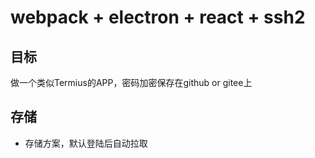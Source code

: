 # webpack + electron + react + ssh2 

## 目标
做一个类似Termius的APP，密码加密保存在github or gitee上

## 存储
- 存储方案，默认登陆后自动拉取